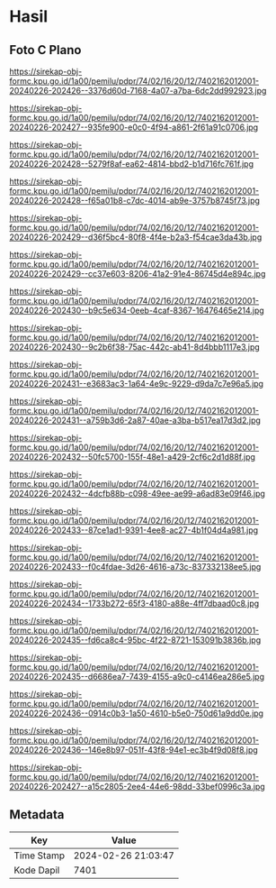 # Hasil

## Foto C Plano

https://sirekap-obj-formc.kpu.go.id/1a00/pemilu/pdpr/74/02/16/20/12/7402162012001-20240226-202426--3376d60d-7168-4a07-a7ba-6dc2dd992923.jpg

https://sirekap-obj-formc.kpu.go.id/1a00/pemilu/pdpr/74/02/16/20/12/7402162012001-20240226-202427--935fe900-e0c0-4f94-a861-2f61a91c0706.jpg

https://sirekap-obj-formc.kpu.go.id/1a00/pemilu/pdpr/74/02/16/20/12/7402162012001-20240226-202428--5279f8af-ea62-4814-bbd2-b1d716fc761f.jpg

https://sirekap-obj-formc.kpu.go.id/1a00/pemilu/pdpr/74/02/16/20/12/7402162012001-20240226-202428--f65a01b8-c7dc-4014-ab9e-3757b8745f73.jpg

https://sirekap-obj-formc.kpu.go.id/1a00/pemilu/pdpr/74/02/16/20/12/7402162012001-20240226-202429--d36f5bc4-80f8-4f4e-b2a3-f54cae3da43b.jpg

https://sirekap-obj-formc.kpu.go.id/1a00/pemilu/pdpr/74/02/16/20/12/7402162012001-20240226-202429--cc37e603-8206-41a2-91e4-86745d4e894c.jpg

https://sirekap-obj-formc.kpu.go.id/1a00/pemilu/pdpr/74/02/16/20/12/7402162012001-20240226-202430--b9c5e634-0eeb-4caf-8367-16476465e214.jpg

https://sirekap-obj-formc.kpu.go.id/1a00/pemilu/pdpr/74/02/16/20/12/7402162012001-20240226-202430--9c2b6f38-75ac-442c-ab41-8d4bbb1117e3.jpg

https://sirekap-obj-formc.kpu.go.id/1a00/pemilu/pdpr/74/02/16/20/12/7402162012001-20240226-202431--e3683ac3-1a64-4e9c-9229-d9da7c7e96a5.jpg

https://sirekap-obj-formc.kpu.go.id/1a00/pemilu/pdpr/74/02/16/20/12/7402162012001-20240226-202431--a759b3d6-2a87-40ae-a3ba-b517ea17d3d2.jpg

https://sirekap-obj-formc.kpu.go.id/1a00/pemilu/pdpr/74/02/16/20/12/7402162012001-20240226-202432--50fc5700-155f-48e1-a429-2cf6c2d1d88f.jpg

https://sirekap-obj-formc.kpu.go.id/1a00/pemilu/pdpr/74/02/16/20/12/7402162012001-20240226-202432--4dcfb88b-c098-49ee-ae99-a6ad83e09f46.jpg

https://sirekap-obj-formc.kpu.go.id/1a00/pemilu/pdpr/74/02/16/20/12/7402162012001-20240226-202433--87ce1ad1-9391-4ee8-ac27-4b1f04d4a981.jpg

https://sirekap-obj-formc.kpu.go.id/1a00/pemilu/pdpr/74/02/16/20/12/7402162012001-20240226-202433--f0c4fdae-3d26-4616-a73c-837332138ee5.jpg

https://sirekap-obj-formc.kpu.go.id/1a00/pemilu/pdpr/74/02/16/20/12/7402162012001-20240226-202434--1733b272-65f3-4180-a88e-4ff7dbaad0c8.jpg

https://sirekap-obj-formc.kpu.go.id/1a00/pemilu/pdpr/74/02/16/20/12/7402162012001-20240226-202435--fd6ca8c4-95bc-4f22-8721-153091b3836b.jpg

https://sirekap-obj-formc.kpu.go.id/1a00/pemilu/pdpr/74/02/16/20/12/7402162012001-20240226-202435--d6686ea7-7439-4155-a9c0-c4146ea286e5.jpg

https://sirekap-obj-formc.kpu.go.id/1a00/pemilu/pdpr/74/02/16/20/12/7402162012001-20240226-202436--0914c0b3-1a50-4610-b5e0-750d61a9dd0e.jpg

https://sirekap-obj-formc.kpu.go.id/1a00/pemilu/pdpr/74/02/16/20/12/7402162012001-20240226-202436--146e8b97-051f-43f8-94e1-ec3b4f9d08f8.jpg

https://sirekap-obj-formc.kpu.go.id/1a00/pemilu/pdpr/74/02/16/20/12/7402162012001-20240226-202427--a15c2805-2ee4-44e6-98dd-33bef0996c3a.jpg


## Metadata

| Key        | Value               |
| ---------- | ------------------- |
| Time Stamp | 2024-02-26 21:03:47 |
| Kode Dapil | 7401                |



